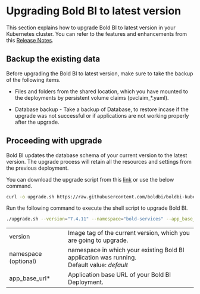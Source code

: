 # Upgrading Bold BI to latest version

This section explains how to upgrade Bold BI to latest version in your Kubernetes cluster. You can refer to the features and enhancements from this [Release Notes](https://www.boldbi.com/release-history/7-2).


## Backup the existing data
Before upgrading the Bold BI to latest version, make sure to take the backup of the following items.

* Files and folders from the shared location, which you have mounted to the deployments by persistent volume claims (pvclaim_*.yaml).

* Database backup - Take a backup of Database, to restore incase if the upgrade was not successful or if applications are not working properly after the upgrade.


## Proceeding with upgrade
Bold BI updates the database schema of your current version to the latest version. The upgrade process will retain all the resources and settings from the previous deployment.

You can download the upgrade script from this [link](https://raw.githubusercontent.com/boldbi/boldbi-kubernetes/v7.4.11/upgrade/7-2_upgrade.sh) or use the below command.

```sh
curl -o upgrade.sh https://raw.githubusercontent.com/boldbi/boldbi-kubernetes/v7.4.11/upgrade/7-2_upgrade.sh
```

Run the following command to execute the shell script to upgrade Bold BI.

```sh
./upgrade.sh --version="7.4.11" --namespace="bold-services" --app_base_url="<application_base_url>"
```

<table>
    <tr>
      <td>
       version
      </td>
      <td>
      Image tag of the current version, which you are going to upgrade.
      </td>
    </tr>
    <tr>
      <td>
       namespace (optional)
      </td>
      <td>
       namespace in which your existing Bold BI application was running. </br>
       Default value: <i>default</i>
      </td>
    </tr>
        <tr>
      <td>
       app_base_url*
      </td>
      <td>
       Application base URL of your Bold BI Deployment. </br>
      </td>
    </tr>
    <tr>
</table>

